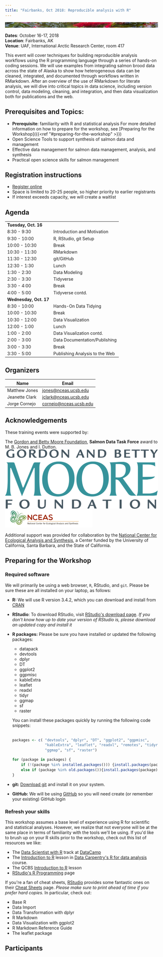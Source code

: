 ```yaml
---
title: "Fairbanks, Oct 2018: Reproducible analysis with R"
---
```


[![sasap_banner](/images/banner_test.jpg)](https://alaskasalmonandpeople.org)

__Dates__: October 16-17, 2018<br>
__Location__: Fairbanks, AK<br>
__Venue__: UAF, International Arctic Research Center, room 417

This event will cover techniques for building reproducible analysis workflows using
the R programming language through a series of hands-on coding sessions.  We will
use examples from integrating salmon brood data across the state of Alaska to show 
how heterogeneous data can be cleaned, integrated, and documented through workflows
written in RMarkdown.  After an overview of the use of RMarkdown for literate
analysis, we will dive into critical topics in data science, including version 
control, data modeling, cleaning, and integration, and then data visualization
both for publications and the web.

## Prerequisites and Topics:

- __Prerequisite__: familiarity with R and statistical analysis
    For more detailed information on how to prepare for the workshop, see [Preparing for the Workshop]({{<ref "#preparing-for-the-workshop" >}})
- Open Science Tools to support synthesis of salmon data and management
- Effective data management for salmon data management, analysis, and synthesis
- Practical open science skills for salmon management

## Registration instructions

- [Register online](https://docs.google.com/forms/d/e/1FAIpQLSfk5fRIwuhsTPZZOjqZ2QQUKxO66oDXetqzoOlb0DXUTiJ-8g/viewform?usp=sf_link)
- Space is limited to 20-25 people, so higher priority to earlier registrants
- If interest exceeds capacity, we will create a waitlist

## Agenda

|                      |                               |
|:---------------------|:------------------------------|
|**Tuesday, Oct. 16**  |                               |
|8:30 - 9:30           |Introduction and Motivation    |
|9:30 - 10:00          |R, RStudio, git Setup          |
|10:00 - 10:30         |Break                          |
|10:30 - 11:30         |RMarkdown                      |
|11:30 - 12:30         |git/GitHub                     |
|12:30 - 1:30          |Lunch                          |
|1:30 - 2:30           |Data Modeling                  |
|2:30 - 3:30           |Tidyverse                      |
|3:30 - 4:00           |Break                          |
|4:00 - 5:00           |Tidyverse contd.               |
|**Wednesday, Oct. 17**|                               |
|8:30 - 10:00          |Hands-On Data Tidying          |
|10:00 - 10:30         |Break                          |
|10:30 - 12:00         |Data Visualization             |
|12:00 - 1:00          |Lunch                          |
|1:00 - 2:00           |Data Visualization contd.      |
|2:00 - 3:00           |Data Documentation/Publishing  |
|3:00 - 3:30           |Break                          |
|3:30 - 5:00           |Publishing Analysis to the Web |


## Organizers

|Name         | Email              |
|-------------|--------------------|
|Matthew Jones| jones@nceas.ucsb.edu |
|Jeanette Clark| jclark@nceas.ucsb.edu |
|Jorge Cornejo| cornejo@nceas.ucsb.edu |


## Acknowledgements

These training events were supported by:

The [Gordon and Betty Moore Foundation](https://www.moore.org), __Salmon Data Task Force__ award to M. B. Jones and I. Dutton.
<img src="/images/moore-logo-color.jpg" id="moorelogo"/>
<img src="/images/nceas.png" id="nceaslogo"/>

Additional support was provided for collaboration by the [National Center for Ecological Analysis and Synthesis](https://www.nceas.ucsb.edu), a Center funded by the University of California, Santa Barbara, and the State of California.

## Preparing for the Workshop

### Required software

We will primarily be using a web browser, `R`, RStudio, and `git`. Please be sure these are all installed on your laptop, as follows:

- **R:** We will use R version 3.4.2, which you can download and install from [CRAN](https://cran.rstudio.com)

- **RStudio**: To download RStudio, visit [RStudio's download page](https://www.rstudio.com/products/rstudio/download/).
  *If you don't know how up to date your version of RStudio is, please download an updated copy and install it*
    
- **R packages:** Please be sure you have installed or updated the following packages:

    - datapack
    - devtools
    - dplyr
    - DT
    - ggplot2
    - ggpmisc
    - kableExtra
    - leaflet
    - readxl
    - tidyr
    - ggmap
    - sf
    - raster
    
    You can install these packages quickly by running the following code snippets:

    ```r

    packages <- c( "devtools", "dplyr", "DT", "ggplot2", "ggpmisc", 
                   "kableExtra", "leaflet", "readxl", "remotes", "tidyr",
                   "ggmap", "sf", "raster")
    ```
    
    ```r
    for (package in packages) { 
        if (!(package %in% installed.packages())) {install.packages(package)} 
        else if (package %in% old.packages()){install.packages(package)}
    }
    ```

- **git:** [Download git](https://git-scm.com/downloads) and install it on your system.
- **GitHub:** We will be using [GitHub](https://github.com) so you will need create (or remember your existing) GitHub login

### Refresh your skills

This workshop assumes a base level of experience using R for scientific and statistical analyses.
However, we realize that not everyone will be at the same place in terms of familiarity with the tools we'll be using.
If you'd like to brush up on your R skills prior to the workshop, check out this list of resources we like:

- The [Data Scientist with R](https://www.datacamp.com/tracks/data-scientist-with-r) track at [DataCamp](https://www.datacamp.com)
- The [Introduction to R](http://www.datacarpentry.org/R-ecology-lesson/01-intro-to-r.html) lesson in [Data Carpentry's R for data analysis](http://www.datacarpentry.org/R-ecology-lesson/) course.
- The QCBS [Introduction to R](https://qcbs.ca/wiki/r) lesson
- [RStudio's R Programming](https://www.rstudio.com/online-learning/) page

If you're a fan of cheat sheets, [RStudio](https://www.rstudio.com) provides some fantastic ones on their [Cheat Sheets](https://www.rstudio.com/resources/cheatsheets/) page.
*Please make sure to print ahead of time if you prefer hard copies.*
In particular, check out:

* Base R
* Data Import 
* Data Transformation with dplyr 
* R Markdown
* Data Visualization with ggplot2
* R Markdown Reference Guide 
* The leaflet package

## Participants

